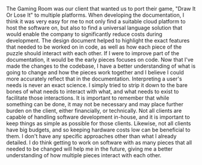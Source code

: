 The Gaming Room was our client that wanted us to port their game, "Draw It Or Lose It" to multiple platforms. When developing the documentation, I think it was very easy for me to not only find a suitable cloud platform to host the software on, but also to find a universal language solution that would enable the company to significantly reduce costs during development.
The design document helped to highlight the exact features that needed to be worked on in code, as well as how each piece of the puzzle should interact with each other.
If I were to improve part of the documentation, it would be the early pieces focuses on code. Now that I've made the changes to the codebase, I have a better understanding of what is going to change and how the pieces work together and I believe I could more accurately reflect that in the documentation.
Interpreting a user's needs is never an exact science. I simply tried to strip it down to the bare bones of what needs to interact with what, and what needs to exist to facilitate those interactions. It is important to remember that while something can be done, it may not be necessary and may place further burden on the client, either financially, or technically. Not all clients are capable of handling software development in-house, and it is important to keep things as simple as possible for those clients. Likewise, not all clients have big budgets, and so keeping hardware costs low can be beneficial to them.
I don't have any specific approaches other than what I already detailed. I do think getting to work on software with as many pieces that all needed to be changed will help me in the future, giving me a better understanding of how multiple pieces interact with each other.
